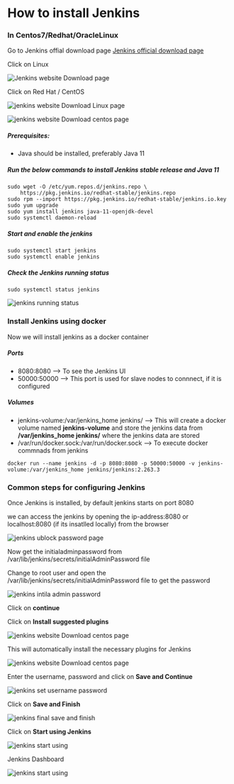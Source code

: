 # How to install Jenkins

### In Centos7/Redhat/OracleLinux
Go to Jenkins offial download page [Jenkins official download page](https://www.jenkins.io/doc/book/installing/)

Click on Linux

![Jenkins website Download page](/content/jenkins/tutorials/common/images/installation/jenkins-website-dowload-page.png)

Click on Red Hat / CentOS

![jenkins website Download Linux page](/content/jenkins/tutorials/common/images/installation/jenkins-website-download-linux-page.png)

![jenkins website Download centos page](/content/jenkins/tutorials/common/images/installation/jenkins-website-download-centos-page.png)

##### Prerequisites:
* Java should be installed, preferably Java 11

##### Run the below commands to install Jenkins stable release and Java 11
```Shell
sudo wget -O /etc/yum.repos.d/jenkins.repo \
    https://pkg.jenkins.io/redhat-stable/jenkins.repo
sudo rpm --import https://pkg.jenkins.io/redhat-stable/jenkins.io.key
sudo yum upgrade
sudo yum install jenkins java-11-openjdk-devel
sudo systemctl daemon-reload
```

##### Start and enable the jenkins
```Shell
sudo systemctl start jenkins
sudo systemctl enable jenkins
```

##### Check the Jenkins running status
```
sudo systemctl status jenkins
```
![jenkins running status](/content/jenkins/tutorials/common/images/installation/jenkins-running-status.png)

### Install Jenkins using docker

Now we will install jenkins as a docker container

##### Ports
* 8080:8080 --> To see the Jenkins UI
* 50000:50000 --> This port is used for slave nodes to connnect, if it is configured

##### Volumes
* jenkins-volume:/var/jenkins_home jenkins/ --> This will create a docker volume named **jenkins-volume** and store the jenkins data from **/var/jenkins_home jenkins/** where the jenkins data are stored
* /var/run/docker.sock:/var/run/docker.sock --> To execute docker commnads from jenkins

```
docker run --name jenkins -d -p 8080:8080 -p 50000:50000 -v jenkins-volume:/var/jenkins_home jenkins/jenkins:2.263.3
```

### Common steps for configuring Jenkins
Once Jenkins is installed, by default jenkins starts on port 8080

we can access the jenkins by opening the ip-address:8080 or localhost:8080 (if its insatlled locally) from  the browser

![jenkins ublock password page](/content/jenkins/tutorials/common/images/installation/jenkins-unlock-password.png)

Now get the initialadminpassword from /var/lib/jenkins/secrets/initialAdminPassword file

Change to root user and open the /var/lib/jenkins/secrets/initialAdminPassword file to get the password

![jenkins intila admin password](/content/jenkins/tutorials/common/images/installation/jenkins-initial-admin-password.png)

Click on **continue**

Click on **Install suggested plugins** 

![jenkins website Download centos page](/content/jenkins/tutorials/common/images/installation/jenkins-suggested-plugins.png)

This will automatically install the necessary plugins for Jenkins

![jenkins website Download centos page](/content/jenkins/tutorials/common/images/installation/jenkins-suggested-plugins-installation.png)

Enter the username, password and click on **Save and Continue**

![jenkins set username password](/content/jenkins/tutorials/common/images/installation/jenkins-set-username-password.png)

Click on **Save and Finish**

![jenkins final save and finish](/content/jenkins/tutorials/common/images/installation/jenkins-finish.png)

Click on **Start using Jenkins**

![jenkins start using](/content/jenkins/tutorials/common/images/installation/jenkins-start-using.png)

Jenkins Dashboard

![jenkins start using](/content/jenkins/tutorials/common/images/installation/jenkins-dashboard.png)